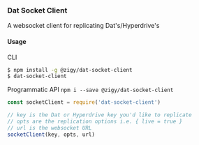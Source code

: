 ### Dat Socket Client

A websocket client for replicating Dat's/Hyperdrive's

#### Usage
CLI
```bash
$ npm install -g @zigy/dat-socket-client
$ dat-socket-client
```

Programmatic API
`npm i --save @zigy/dat-socket-client`

```js
const socketClient = require('dat-socket-client')

// key is the Dat or Hyperdrive key you'd like to replicate
// opts are the replication options i.e. { live = true }
// url is the websocket URL
socketClient(key, opts, url)
```
